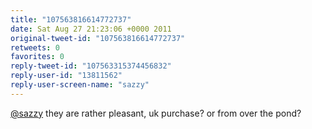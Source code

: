 ```yaml
---
title: "107563816614772737"
date: Sat Aug 27 21:23:06 +0000 2011
original-tweet-id: "107563816614772737"
retweets: 0
favorites: 0
reply-tweet-id: "107563315374456832"
reply-user-id: "13811562"
reply-user-screen-name: "sazzy"
---
```

<a href="https://twitter.com/sazzy">@sazzy</a> they are rather pleasant, uk purchase? or from over the pond?
